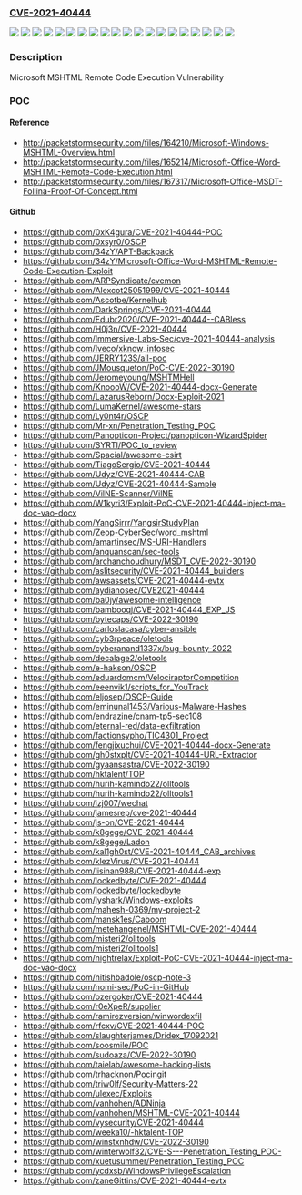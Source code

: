 ### [CVE-2021-40444](https://cve.mitre.org/cgi-bin/cvename.cgi?name=CVE-2021-40444)
![](https://img.shields.io/static/v1?label=Product&message=Windows%2010%20Version%201909%20for%2032-bit%20Systems&color=blue)
![](https://img.shields.io/static/v1?label=Product&message=Windows%2010%20Version%201909%20for%20ARM64-based%20Systems&color=blue)
![](https://img.shields.io/static/v1?label=Product&message=Windows%2010%20Version%201909%20for%20x64-based%20Systems&color=blue)
![](https://img.shields.io/static/v1?label=Product&message=Windows%2010%20Version%202004%20for%2032-bit%20Systems&color=blue)
![](https://img.shields.io/static/v1?label=Product&message=Windows%2010%20Version%202004%20for%20ARM64-based%20Systems&color=blue)
![](https://img.shields.io/static/v1?label=Product&message=Windows%2010%20Version%202004%20for%20x64-based%20Systems&color=blue)
![](https://img.shields.io/static/v1?label=Product&message=Windows%2010%20Version%2020H2%20for%2032-bit%20Systems&color=blue)
![](https://img.shields.io/static/v1?label=Product&message=Windows%2010%20Version%2020H2%20for%20ARM64-based%20Systems&color=blue)
![](https://img.shields.io/static/v1?label=Product&message=Windows%2010%20Version%2020H2%20for%20x64-based%20Systems&color=blue)
![](https://img.shields.io/static/v1?label=Product&message=Windows%2010%20Version%2021H1%20for%2032-bit%20Systems&color=blue)
![](https://img.shields.io/static/v1?label=Product&message=Windows%2010%20Version%2021H1%20for%20ARM64-based%20Systems&color=blue)
![](https://img.shields.io/static/v1?label=Product&message=Windows%2010%20Version%2021H1%20for%20x64-based%20Systems&color=blue)
![](https://img.shields.io/static/v1?label=Product&message=Windows%20Server%202022%20(Server%20Core%20installation)&color=blue)
![](https://img.shields.io/static/v1?label=Product&message=Windows%20Server%202022&color=blue)
![](https://img.shields.io/static/v1?label=Product&message=Windows%20Server%2C%20version%202004%20(Server%20Core%20installation)&color=blue)
![](https://img.shields.io/static/v1?label=Product&message=Windows%20Server%2C%20version%2020H2%20(Server%20Core%20Installation)&color=blue)
![](https://img.shields.io/static/v1?label=Product&message=Windows%20Server&color=blue)
![](https://img.shields.io/static/v1?label=Product&message=Windows&color=blue)
![](https://img.shields.io/static/v1?label=Version&message=n%2Fa&color=blue)
![](https://img.shields.io/static/v1?label=Vulnerability&message=Remote%20Code%20Execution&color=brighgreen)

### Description

Microsoft MSHTML Remote Code Execution Vulnerability

### POC

#### Reference
- http://packetstormsecurity.com/files/164210/Microsoft-Windows-MSHTML-Overview.html
- http://packetstormsecurity.com/files/165214/Microsoft-Office-Word-MSHTML-Remote-Code-Execution.html
- http://packetstormsecurity.com/files/167317/Microsoft-Office-MSDT-Follina-Proof-Of-Concept.html

#### Github
- https://github.com/0xK4gura/CVE-2021-40444-POC
- https://github.com/0xsyr0/OSCP
- https://github.com/34zY/APT-Backpack
- https://github.com/34zY/Microsoft-Office-Word-MSHTML-Remote-Code-Execution-Exploit
- https://github.com/ARPSyndicate/cvemon
- https://github.com/Alexcot25051999/CVE-2021-40444
- https://github.com/Ascotbe/Kernelhub
- https://github.com/DarkSprings/CVE-2021-40444
- https://github.com/Edubr2020/CVE-2021-40444--CABless
- https://github.com/H0j3n/CVE-2021-40444
- https://github.com/Immersive-Labs-Sec/cve-2021-40444-analysis
- https://github.com/Iveco/xknow_infosec
- https://github.com/JERRY123S/all-poc
- https://github.com/JMousqueton/PoC-CVE-2022-30190
- https://github.com/Jeromeyoung/MSHTMHell
- https://github.com/KnoooW/CVE-2021-40444-docx-Generate
- https://github.com/LazarusReborn/Docx-Exploit-2021
- https://github.com/LumaKernel/awesome-stars
- https://github.com/Ly0nt4r/OSCP
- https://github.com/Mr-xn/Penetration_Testing_POC
- https://github.com/Panopticon-Project/panopticon-WizardSpider
- https://github.com/SYRTI/POC_to_review
- https://github.com/Spacial/awesome-csirt
- https://github.com/TiagoSergio/CVE-2021-40444
- https://github.com/Udyz/CVE-2021-40444-CAB
- https://github.com/Udyz/CVE-2021-40444-Sample
- https://github.com/VilNE-Scanner/VilNE
- https://github.com/W1kyri3/Exploit-PoC-CVE-2021-40444-inject-ma-doc-vao-docx
- https://github.com/YangSirrr/YangsirStudyPlan
- https://github.com/Zeop-CyberSec/word_mshtml
- https://github.com/amartinsec/MS-URI-Handlers
- https://github.com/anquanscan/sec-tools
- https://github.com/archanchoudhury/MSDT_CVE-2022-30190
- https://github.com/aslitsecurity/CVE-2021-40444_builders
- https://github.com/awsassets/CVE-2021-40444-evtx
- https://github.com/aydianosec/CVE2021-40444
- https://github.com/ba0jy/awesome-intelligence
- https://github.com/bambooqj/CVE-2021-40444_EXP_JS
- https://github.com/bytecaps/CVE-2022-30190
- https://github.com/carloslacasa/cyber-ansible
- https://github.com/cyb3rpeace/oletools
- https://github.com/cyberanand1337x/bug-bounty-2022
- https://github.com/decalage2/oletools
- https://github.com/e-hakson/OSCP
- https://github.com/eduardomcm/VelociraptorCompetition
- https://github.com/eeenvik1/scripts_for_YouTrack
- https://github.com/eljosep/OSCP-Guide
- https://github.com/eminunal1453/Various-Malware-Hashes
- https://github.com/endrazine/cnam-tp5-sec108
- https://github.com/eternal-red/data-exfiltration
- https://github.com/factionsypho/TIC4301_Project
- https://github.com/fengjixuchui/CVE-2021-40444-docx-Generate
- https://github.com/gh0stxplt/CVE-2021-40444-URL-Extractor
- https://github.com/gyaansastra/CVE-2022-30190
- https://github.com/hktalent/TOP
- https://github.com/hurih-kamindo22/olltools
- https://github.com/hurih-kamindo22/olltools1
- https://github.com/izj007/wechat
- https://github.com/jamesrep/cve-2021-40444
- https://github.com/js-on/CVE-2021-40444
- https://github.com/k8gege/CVE-2021-40444
- https://github.com/k8gege/Ladon
- https://github.com/kal1gh0st/CVE-2021-40444_CAB_archives
- https://github.com/klezVirus/CVE-2021-40444
- https://github.com/lisinan988/CVE-2021-40444-exp
- https://github.com/lockedbyte/CVE-2021-40444
- https://github.com/lockedbyte/lockedbyte
- https://github.com/lyshark/Windows-exploits
- https://github.com/mahesh-0369/my-project-2
- https://github.com/mansk1es/Caboom
- https://github.com/metehangenel/MSHTML-CVE-2021-40444
- https://github.com/misteri2/olltools
- https://github.com/misteri2/olltools1
- https://github.com/nightrelax/Exploit-PoC-CVE-2021-40444-inject-ma-doc-vao-docx
- https://github.com/nitishbadole/oscp-note-3
- https://github.com/nomi-sec/PoC-in-GitHub
- https://github.com/ozergoker/CVE-2021-40444
- https://github.com/r0eXpeR/supplier
- https://github.com/ramirezversion/winwordexfil
- https://github.com/rfcxv/CVE-2021-40444-POC
- https://github.com/slaughterjames/Dridex_17092021
- https://github.com/soosmile/POC
- https://github.com/sudoaza/CVE-2022-30190
- https://github.com/taielab/awesome-hacking-lists
- https://github.com/trhacknon/Pocingit
- https://github.com/triw0lf/Security-Matters-22
- https://github.com/ulexec/Exploits
- https://github.com/vanhohen/ADNinja
- https://github.com/vanhohen/MSHTML-CVE-2021-40444
- https://github.com/vysecurity/CVE-2021-40444
- https://github.com/weeka10/-hktalent-TOP
- https://github.com/winstxnhdw/CVE-2022-30190
- https://github.com/winterwolf32/CVE-S---Penetration_Testing_POC-
- https://github.com/xuetusummer/Penetration_Testing_POC
- https://github.com/ycdxsb/WindowsPrivilegeEscalation
- https://github.com/zaneGittins/CVE-2021-40444-evtx

